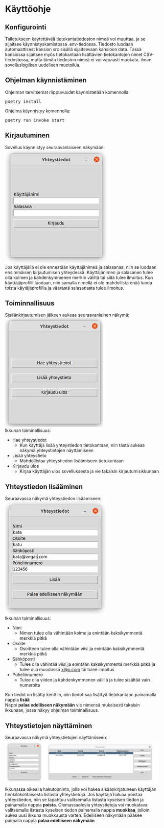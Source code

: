 # Käyttöohje

## Konfigurointi
Talletukseen käytettävää tietokantatiedoston nimeä voi muuttaa, ja se sijaitsee käynnistyskamistossa .env-tiedossa. Tiedosto luodaan automaattisest kansion src 
sisällä sijaitsevaan kansioon data. Tässä kansiossa sijaitsee myös tietokantaan lisättävien tietokantojen nimet CSV-tiedostossa, mutta tämän tiedoston nimeä ei voi
vapaasti muokata, ilman sovelluslogiikan uudelleen muotoilua.

## Ohjelman käynnistäminen
Ohjelman tarvitsemat riippuvuudet käynnistetään komennolla:
<pre>poetry install</pre>
Ohjelma käynnistyy komennolla:
<pre>poetry run invoke start</pre>

## Kirjautuminen
Sovellus käynnistyy seuraavanlaiseen näkymään: <br>
![logio](https://github.com/vaisajuh/ot-harjoitustyo/blob/master/dokumentaatio/kuvat/login.png) <br>
Jos käyttäjällä ei ole ennestään käyttäjänimeä ja salasanaa, niin se luodaan ensimmäisen kirjautumisen yhteydessä. Käyttäjänimen ja salasanen tulee olla kolmen ja
kahdenkymmenen merkin väliltä tai siitä tulee ilmoitus. Kun käyttäjäprofiili luodaan, niin samalla nimellä ei ole mahdollista enää luoda toista käytäjäprofiilia
ja väärästä salasanasta tulee ilmoitus.

## Toiminnallisuus
Sisäänkirjautumisen jälkeen aukeaa seuraavanlainen näkymä:<br>
![functionality](https://github.com/vaisajuh/ot-harjoitustyo/blob/master/dokumentaatio/kuvat/functionality.png)<br>
Ikkunan toiminallisuus:
- Hae yhteystiedot
  - Kun käyttäjä lisää yhteystiedon tietokantaan, niin tästä aukeaa näkymä yhteystietojen näyttämiseen
- Lisää yhteystieto
  - Mahdollistaa yhteystiedon lisäämiseen tietokantaan
- Kirjaudu ulos
  - Kirjaa käyttäjän ulos sovelluksesta ja vie takaisin kirjautumisikkunaan
 
 ## Yhteystiedon lisääminen
 Seuraavassa näkymä yhteystiedon lisäämiseen:<br>
 ![add_contact](https://github.com/vaisajuh/ot-harjoitustyo/blob/master/dokumentaatio/kuvat/add_contact.png)<br>
 Ikkunan toiminallisuus:
 - Nimi
   - Nimen tulee olla vähintään kolme ja enintään kaksikymmentä merkkiä pitkä
 - Osoite
   - Osoitteen tulee olla vähintään viisi ja enintään kaksikymmentä merkkiä pitkä
 - Sähköposti
   - Tulee olla vähintää viisi ja enintään kaksikymmentä merkkiä pitkä ja tulee olla muodossa x@x.com tai tulee ilmoitus
 - Puhelinnumero
   - Tulee olla viiden ja kahdenkymmenen välillä ja tulee sisältää vain numeroita

Kun tiedot on lisätty kenttiin, niin tiedot saa lisättyä tietokantaan painamalla nappia <strong>lisää</strong> <br>
Nappi <strong>palaa edelliseen näkymään</strong> vie nimensä mukaisesti takaisin ikkunaan, jossa näkyy ohjelman toiminallisuus.
 
 ## Yhteystietojen näyttäminen
 Seuraavassa näkymä yhteystietojen näyttämiseen: <br>
 ![show](https://github.com/vaisajuh/ot-harjoitustyo/blob/master/dokumentaatio/kuvat/show_contacts.png)<br>
 Ikkunassa oikealla hakutoiminto, jolla voi hakea sisäänkirjatuneen käyttäjän henkilökohtaisesta listasta yhteystietoja. Jos käyttäjä haluaa poistaa yhteystiedon, niin se tapahtuu valitsemalla listasta kyseisen tiedon ja painamalla nappia <strong>poista</strong>. Olemassaolevia yhteystietoja voi muokatava valitsemalla listasta kyseisen tiedon painamalla nappia <strong>muokkaa</strong>, jolloin aukea uusi ikkuna muokkausta varten. Edelliseen näkymään
 pääsee paimalla nappia <strong>palaa edelliseen näkymään</strong><br>
 




